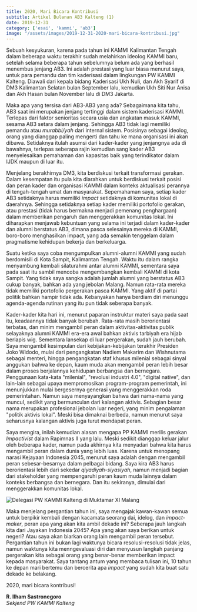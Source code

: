```yaml
---
title: 2020, Mari Bicara Kontribusi
subtitle: Artikel Bulanan AB3 Kalteng (1)
date: 2019-12-31
category: ['esai', 'kammi', 'ab3']
image: "/assets/images/2019-12-31-2020-mari-bicara-kontribusi.jpg"
---
```


Sebuah kesyukuran, karena pada tahun ini KAMMI Kalimantan Tengah dalam beberapa waktu terakhir sudah melahirkan ideolog KAMMI baru, setelah selama beberapa tahun sebelumnya belum ada yang berhasil menembus jenjang AB3. Ini adalah prestasi yang luar biasa menurut saya, untuk para pemandu dan tim kaderisasi dalam lingkungan PW KAMMI Kalteng. Diawali dari kepala bidang Kaderisasi Ukh Nuli, dan Akh Syarif di DM3 Kalimantan Selatan bulan September lalu, kemudian Ukh Siti Nur Anisa dan Akh Hasan bulan November lalu di DM3 Jakarta.

Maka apa yang tersisa dari AB3-AB3 yang ada? Sebagaimana kita tahu, AB3 saat ini merupakan jenjang tertinggi dalam sistem kaderisasi KAMMI. Terlepas dari faktor senioritas secara usia dan angkatan masuk KAMMI, sesama AB3 setara dalam jenjang. Sehingga AB3 tidak lagi memiliki pemandu atau *murabbi/yah* dari internal sistem. Posisinya sebagai ideolog, orang yang dianggap paling mengerti dan tahu ke mana organisasi ini akan dibawa. Setidaknya itulah asumsi dari kader-kader yang jenjangnya ada di bawahnya, terlepas seberapa rajin kemudian sang kader AB3 menyelesaikan pemahaman dan kapasitas baik yang terindikator dalam IJDK maupun di luar itu.

Menjelang berakhirnya DM3, kita berdiskusi terkait transformasi gerakan. Dalam kesempatan itu pula kita diarahkan untuk berdiskusi terkait posisi dan peran kader dan organisasi KAMMI dalam konteks aktualisasi perannya di tengah-tengah umat dan masyarakat. Sepemahaman saya, setiap kader AB3 setidaknya harus memiliki *impact* setidaknya di komunitas lokal di daerahnya. Sehingga setidaknya setiap kader memiliki portofolio gerakan, atau prestasi (tidak harus bermakna menjadi pemenang penghargaan) dalam memberikan pengaruh dan menggerakkan komunitas lokal. Ini diharapkan menjawab kebuntuan yang selama ini terjadi dalam kader-kader dan alumni berstatus AB3, dimana pasca selesainya mereka di KAMMI, boro-boro menghasilkan impact, yang ada semakin tenggelam dalam pragmatisme kehidupan bekerja dan berkeluarga.

Suatu ketika saya coba mengumpulkan alumni-alumni KAMMI yang sudah berdomisili di Kota Sampit, Kalimantan Tengah. Waktu itu dalam rangka menyambung kembali silaturahmi antar alumni KAMMI, sementara saya pada saat itu sambil mencoba mengembangkan kembali KAMMI di kota Sampit. Yang tidak saya sangka adalah jumlah alumni yang berstatus AB3 cukup banyak, bahkan ada yang jebolan Malang. Namun rata-rata mereka tidak memiliki portofolio pergerakan pasca KAMMI. Yang aktif di partai politik bahkan hampir tidak ada. Kebanyakan hanya berdiam diri menunggu agenda-agenda rutinan yang itu pun tidak seberapa banyak.

Kader-kader kita hari ini, menurut paparan instruktur materi saya pada saat itu, keadaannya tidak banyak berubah. Rata-rata masih berorientasi terbatas, dan minim mengambil peran dalam aktivitas-aktivitas publik selayaknya alumni KAMMI era-era awal bahkan aktivis tarbiyah era hijab berlapis wig. Sementara lansekap di luar pergerakan, sudah jauh berubah. Saya mengambil kesimpulan dari kebijakan-kebijakan terakhir Presiden Joko Widodo, mulai dari pengangkatan Nadiem Makarim dan Wishnutama sebagai menteri, hingga pengangkatan staf khusus milenial sebagai sinyal anggukan bahwa ke depan, kaum muda akan mengambil peran lebih besar dalam proses berjalannya kehidupan berbangsa dan bernegara. Penggunaan kata-kata "milenial", "revolusi industri 4.0", "digital native", dan lain-lain sebagai upaya mempromosikan program-program pemerintah, ini menunjukkan mulai bergesernya generasi yang menggerakkan roda pemerintahan. Namun saya menyayangkan bahwa dari nama-nama yang muncul, sedikit yang bermunculan dari kalangan aktivis. Sebagian besar nama merupakan profesional jebolan luar negeri, yang minim pengalaman "politik aktivis lokal". Meski bisa dimaknai berbeda, namun menurut saya seharusnya kalangan aktivis juga turut mendapat peran.

Saya mengira, inilah kemudian alasan mengapa PP KAMMI merilis gerakan *Impactivist* dalam Rapimnas II yang lalu. Meski sedikit dianggap keluar jalur oleh beberapa kader, namun pada akhirnya kita menyadari bahwa kita harus mengambil peran dalam dunia yang lebih luas. Karena untuk menopang narasi Kejayaan Indonesia 2045, menurut saya adalah dengan mengambil peran sebesar-besarnya dalam pelbagai bidang. Saya kira AB3 harus berorientasi lebih dari sekedar *qiyadiyah-siyasiyah*, namun menjadi bagian dari stakeholder yang mempengaruhi peran kaum muda lainnya dalam konteks berbangsa dan bernegara. Dan itu sekiranya, dimulai dari menggerakkan komunitas lokal.

![Delegasi PW KAMMI Kalteng di Muktamar XI Malang](/assets/images/2019-12-31-2020-mari-bicara-kontribusi.jpg)

Maka menjelang pergantian tahun ini, saya mengajak kawan-kawan semua untuk berpikir kembali dengan kacamata seorang dai, idelog, dan *impact-maker*, peran apa yang akan kita ambil dekade ini? Seberapa jauh langkah kita dari Jayakan Indonesia 2045? Apa yang akan saya berikan untuk negeri? Atau saya akan biarkan orang lain mengambil peran tersebut. Pergantian tahun ini bukan lagi waktunya bicara resolusi-resolusi tidak jelas, namun waktunya kita menngevaluasi diri dan menyusun langkah panjang pergerakan kita sebagai orang yang benar-benar memberikan impact kepada masyarakat. Saya tantang antum yang membaca tulisan ini, 10 tahun ke depan mari bertemu dan bercerita apa *impact* yang sudah kita buat satu dekade ke belakang.

2020, mari bicara kontribusi!

**R. Ilham Sastronegoro**<br>
*Sekjend PW KAMMI Kalteng*